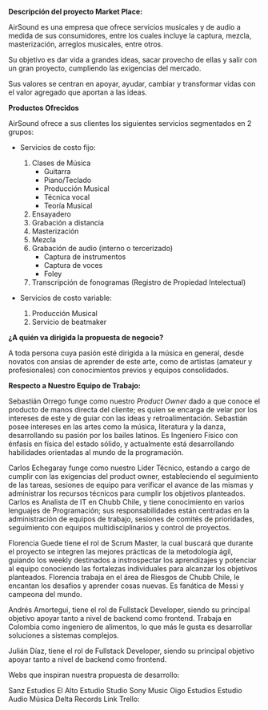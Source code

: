 
**Descripción del proyecto Market Place:**

AirSound es una empresa que ofrece servicios musicales y de audio a medida de sus consumidores, entre los cuales incluye la captura, mezcla, masterización, arreglos musicales, entre otros.

Su objetivo es dar vida a grandes ideas, sacar provecho de ellas y salir con un gran proyecto, cumpliendo las exigencias del mercado.

Sus valores se centran en apoyar, ayudar, cambiar y transformar vidas con el valor agregado que aportan a las ideas.

**Productos Ofrecidos**

AirSound ofrece a sus clientes los siguientes servicios segmentados en 2 grupos:

- Servicios de costo fijo:
   1. Clases de Música
      - Guitarra
      - Piano/Teclado
      - Producción Musical
      - Técnica vocal
      - Teoría Musical
   2. Ensayadero
   3. Grabación a distancia
   4. Masterización
   5. Mezcla
   6. Grabación de audio (interno o tercerizado)
      - Captura de instrumentos
      - Captura de voces
      - Foley
   7. Transcripción de fonogramas (Registro de Propiedad Intelectual)
   
- Servicios de costo variable:
   1. Producción Musical
   2. Servicio de beatmaker

**¿A quién va dirigida la propuesta de negocio?**

A toda persona cuya pasión esté dirigida a la música en general, desde novatos con ansias de aprender de este arte, como de artistas (amateur y profesionales) con conocimientos previos y equipos consolidados.

**Respecto a Nuestro Equipo de Trabajo:**

Sebastián Orrego funge como nuestro *Product Owner* dado a que conoce el producto de manos directa del cliente; es quien se encarga de velar por los intereses de este y de guiar con las ideas y retroalimentación. Sebastián posee intereses en las artes como la música, literatura y la danza, desarrollando su pasión por los bailes latinos. Es Ingeniero Físico con énfasis en física del estado sólido, y actualmente está desarrollando habilidades orientadas al mundo de la programación.

Carlos Echegaray funge como nuestro Líder Técnico, estando a cargo de cumplir con las exigencias del product owner, estableciendo el seguimiento de las tareas, sesiones de equipo para verificar el avance de las mismas y administrar los recursos técnicos para cumplir los objetivos planteados. Carlos es Analista de IT en Chubb Chile, y tiene conocimiento en varios lenguajes de Programación; sus responsabilidades están centradas en la administración de equipos de trabajo, sesiones de comités de prioridades, seguimiento con equipos multidisciplinarios y control de proyectos.

Florencia Guede tiene el rol de Scrum Master, la cual buscará que durante el proyecto se integren las mejores prácticas de la metodología ágil, guiando los weekly destinados a instrospectar los aprendizajes y potenciar al equipo conociendo las fortalezas individuales para alcanzar los objetivos planteados. Florencia trabaja en el área de Riesgos de Chubb Chile, le encantan los desafios y aprender cosas nuevas. Es fanática de Messi y campeona del mundo.

Andrés Amortegui, tiene el rol de Fullstack Developer, siendo su principal objetivo apoyar tanto a nivel de backend como frontend. Trabaja en Colombia como ingeniero de alimentos, lo que más le gusta es desarrollar soluciones a sistemas complejos.

Julián Díaz, tiene el rol de Fullstack Developer, siendo su principal objetivo apoyar tanto a nivel de backend como frontend.

Webs que inspiran nuestra propuesta de desarrollo:

Sanz Estudios
El Alto Estudio
Studio Sony Music
Oigo Estudios
Estudio Audio Música
Delta Records
Link Trello: 